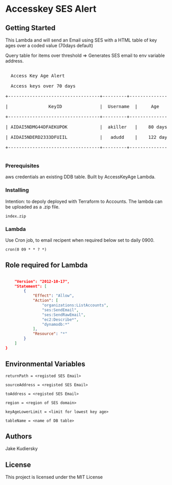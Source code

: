 # Accesskey SES Alert

## Getting Started

This Lambda and will send an Email using SES with a HTML table of key ages over a coded value (70days default)

Query table for items over threshold => Generates SES email to env variable address.


<pre>

  Access Key Age Alert
  
  Access keys over 70 days 

+----------------------------------+---------+------------------------+<br />
|               KeyID              |  Username  |     Age             |<br />
+----------------------------------+---------+------------------------+<br />
| AIDAI5NDMG44DFAEKUPOK            |  akiller   |    80 days          |<br />
| AIDAI5NDERD2333DFUIIL            |   adudd    |    122 days         |<br />
+----------------------------------+---------+------------------------+<br />
</pre>

### Prerequisites

aws credentials
an existing DDB table. Built by AccessKeyAge Lambda.

### Installing

Intention: to depoly deployed with Terraform to Accounts. The lambda can be uploaded as a .zip file. 

```
index.zip
```

### Lambda

Use Cron job, to email recipent when required below set to daily 0900.

```
cron(0 09 * * ? *) 
```

## Role required for Lambda

```json

    "Version": "2012-10-17",
    "Statement": [
        {
            "Effect": "Allow",
            "Action": [
                "organizations:ListAccounts",
                "ses:SendEmail",
                "ses:SendRawEmail",
                "ec2:Describe*",
                "dynamodb:*"
            ],
            "Resource": "*"
        }
    ]
}
```


## Environmental Variables

```
returnPath = <registed SES Email> 

sourceAddress = <registed SES Email>

toAddress = <registed SES Email>

region = <region of SES domain>

keyAgeLowerLimit = <limit for lowest key age>

tableName = <name of DB table>

```

## Authors

Jake Kudiersky

## License

This project is licensed under the MIT License
